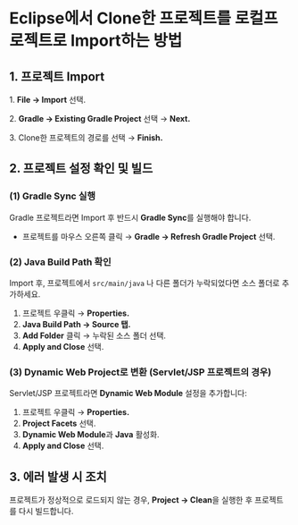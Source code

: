 <h1> Eclipse에서 Clone한 프로젝트를 로컬프로젝트로 Import하는 방법</h1>

<h2>1. 프로젝트 Import</h2>
<p>1. <strong>File → Import</strong> 선택.</p>
<p>2. <strong>Gradle → Existing Gradle Project</strong> 선택 → <strong>Next.</strong></p>
<p>3. Clone한 프로젝트의 경로를 선택 → <strong>Finish.</strong></p>

<h2>2. 프로젝트 설정 확인 및 빌드</h2>

<h3>(1) Gradle Sync 실행</h3>
<p>Gradle 프로젝트라면 Import 후 반드시 <strong>Gradle Sync</strong>를 실행해야 합니다.</p>
<ul>
    <li>프로젝트를 마우스 오른쪽 클릭 → <strong>Gradle → Refresh Gradle Project</strong> 선택.</li>
</ul>

<h3>(2) Java Build Path 확인</h3>
<p>Import 후, 프로젝트에서 <code>src/main/java</code> 나 다른 폴더가 누락되었다면 소스 폴더로 추가하세요.</p>
<ol>
    <li>프로젝트 우클릭 → <strong>Properties.</strong></li>
    <li><strong>Java Build Path → Source 탭.</strong></li>
    <li><strong>Add Folder</strong> 클릭 → 누락된 소스 폴더 선택.</li>
    <li><strong>Apply and Close</strong> 선택.</li>
</ol>

<h3>(3) Dynamic Web Project로 변환 (Servlet/JSP 프로젝트의 경우)</h3>
<p>Servlet/JSP 프로젝트라면 <strong>Dynamic Web Module</strong> 설정을 추가합니다:</p>
<ol>
    <li>프로젝트 우클릭 → <strong>Properties.</strong></li>
    <li><strong>Project Facets</strong> 선택.</li>
    <li><strong>Dynamic Web Module</strong>과 <strong>Java</strong> 활성화.</li>
    <li><strong>Apply and Close</strong> 선택.</li>
</ol>

<h2>3. 에러 발생 시 조치</h2>
<p>프로젝트가 정상적으로 로드되지 않는 경우, <strong>Project → Clean</strong>을 실행한 후 프로젝트를 다시 빌드합니다.</p>
